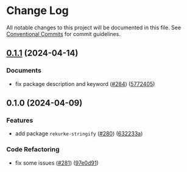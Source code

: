 # Change Log

All notable changes to this project will be documented in this file.
See [Conventional Commits](https://conventionalcommits.org) for commit guidelines.

## [0.1.1](https://github.com/RShirohara/unified-webnovel/compare/@rshirohara/rekurke-stringify@0.1.0...@rshirohara/rekurke-stringify@0.1.1) (2024-04-14)

### Documents

* fix package description and keyword ([#284](https://github.com/RShirohara/unified-webnovel/issues/284)) ([5772405](https://github.com/RShirohara/unified-webnovel/commit/5772405051d050e8e7a6f9fbf2e03c6b88304e54))

## 0.1.0 (2024-04-09)

### Features

* add package `rekurke-stringify` ([#280](https://github.com/RShirohara/unified-webnovel/issues/280)) ([632233a](https://github.com/RShirohara/unified-webnovel/commit/632233a950e58fda1d39e9d4053b8f0303c16e3a))

### Code Refactoring

* fix some issues ([#281](https://github.com/RShirohara/unified-webnovel/issues/281)) ([97e0d91](https://github.com/RShirohara/unified-webnovel/commit/97e0d9136b0e310dedad44e581ba70eea6d23e30))
